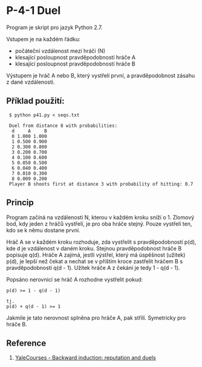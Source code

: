 P-4-1 Duel
==========

Program je skript pro jazyk Python 2.7.

Vstupem je na každém řádku:
* počáteční vzdálenost mezi hráči (N)
* klesající posloupnost pravděpodobností hráče A
* klesající posloupnost pravděpodobností hráče B

Výstupem je hráč A nebo B, který vystřelí první, a pravděpodobnost zásahu z
dané vzdálenosti.

Příklad použití:
----------------

```
 $ python p41.py < seqs.txt
 
 Duel from distance 8 with probabilities:
  d     A     B
  0 1.000 1.000
  1 0.500 0.900
  2 0.300 0.800
  3 0.200 0.700
  4 0.100 0.600
  5 0.050 0.500
  6 0.040 0.400
  7 0.010 0.300
  8 0.009 0.200
 Player B shoots first at distance 3 with probability of hitting: 0.7
```





Princip
-------

Program začíná na vzdálenosti N, kterou v každém kroku sníží o 1. Zlomový bod,
kdy jeden z hráčů vystřelí, je pro oba hráče stejný. Pouze vystřelí ten, kdo se
k němu dostane první.

Hráč A se v každém kroku rozhoduje, zda vystřelit s pravděpodobností p(d), kde
d je vzdálenost v daném kroku. Stejnou pravděpodobnost hráče B popisuje q(d).
Hráče A zajímá, jestli výstřel, který má úspěšnost (užitek) p(d), je lepší než
čekat a nechat se v příštím kroce zastřelit hráčem B s pravděpodobností q(d -
1). Užitek hráče A z čekání je tedy 1 - q(d - 1).

Popsáno nerovnicí se hráč A rozhodne vystřelit pokud:
```
p(d) >= 1 - q(d - 1)

tj.
p(d) + q(d - 1) >= 1
```

Jakmile je tato nerovnost splněna pro hráče A, pak střílí. Symetricky pro hráče
B.


Reference
---------

1. [YaleCourses - Backward induction: reputation and duels](http://www.youtube.com/watch?v=SE7kP7XZuV4)
